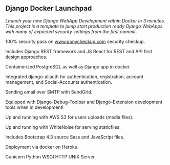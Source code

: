 Django Docker Launchpad
-


*Launch your new Django WebApp Development within Docker in 3 minutes. This project is a template to jump start production ready Django WebApps with many of expected security settings from the first commit.*

100% security pass on www.ponycheckup.com security checkup.

Includes Django REST framework and JS React for REST and API first design approaches.

Containerized PostgreSQL as well as Django app in docker.

Integrated django-allauth for authentication, registration, account management, and Social-Accounts authentication.

Sending email over SMTP with SendGrid.

Equipped with Django-Debug-Toolbar and Django-Extension development tools when in development!

Up and running with AWS S3 for users uploads (media files).

Up and running with WhiteNoise for serving staticfiles.

Includes Bootstrap 4.3 source Sass and JavaScript files.

Deployment via docker on Heroku.

Gunicorn Python WSGI HTTP UNIX Server.